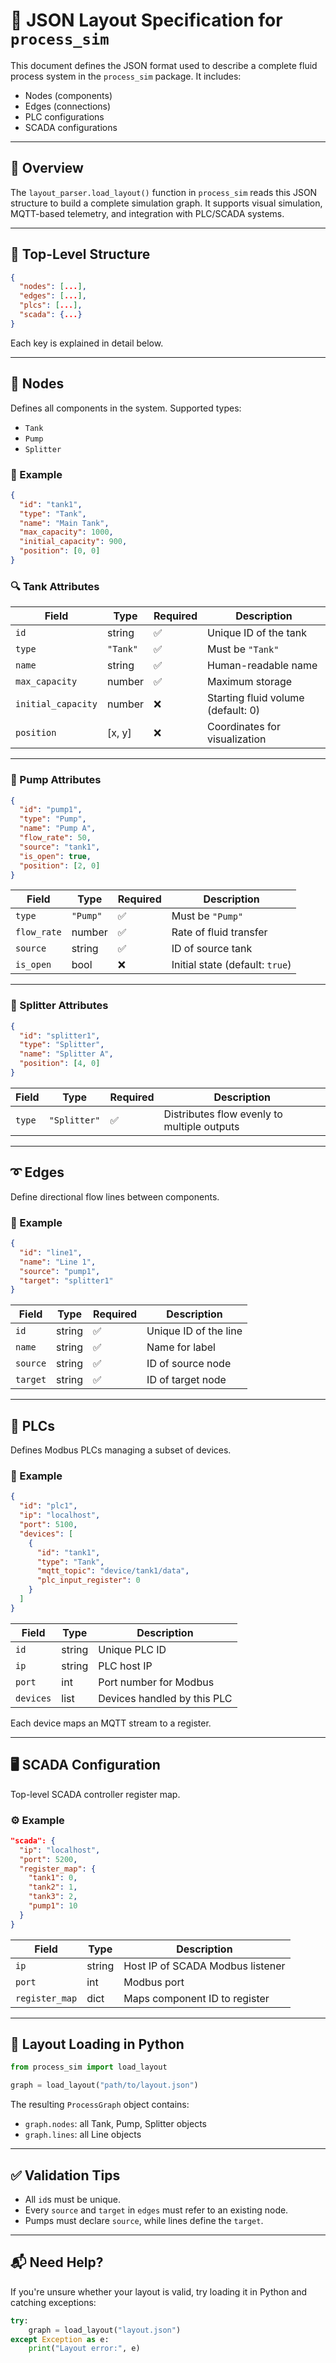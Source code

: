 # 📄 JSON Layout Specification for `process_sim`

This document defines the JSON format used to describe a complete fluid process system in the `process_sim` package. It includes:

- Nodes (components)
- Edges (connections)
- PLC configurations
- SCADA configurations

---

## 🧠 Overview

The `layout_parser.load_layout()` function in `process_sim` reads this JSON structure to build a complete simulation graph. It supports visual simulation, MQTT-based telemetry, and integration with PLC/SCADA systems.

---

## 🧱 Top-Level Structure

```json
{
  "nodes": [...],
  "edges": [...],
  "plcs": [...],
  "scada": {...}
}
```

Each key is explained in detail below.

---

## 🔵 Nodes

Defines all components in the system. Supported types:
- `Tank`
- `Pump`
- `Splitter`

### 🧪 Example

```json
{
  "id": "tank1",
  "type": "Tank",
  "name": "Main Tank",
  "max_capacity": 1000,
  "initial_capacity": 900,
  "position": [0, 0]
}
```

### 🔍 Tank Attributes

| Field             | Type     | Required | Description |
|------------------|----------|----------|-------------|
| `id`             | string   | ✅       | Unique ID of the tank |
| `type`           | `"Tank"` | ✅       | Must be `"Tank"` |
| `name`           | string   | ✅       | Human-readable name |
| `max_capacity`   | number   | ✅       | Maximum storage |
| `initial_capacity` | number | ❌       | Starting fluid volume (default: 0) |
| `position`       | [x, y]   | ❌       | Coordinates for visualization |

---

### 🔧 Pump Attributes

```json
{
  "id": "pump1",
  "type": "Pump",
  "name": "Pump A",
  "flow_rate": 50,
  "source": "tank1",
  "is_open": true,
  "position": [2, 0]
}
```

| Field       | Type     | Required | Description |
|------------|----------|----------|-------------|
| `type`     | `"Pump"` | ✅       | Must be `"Pump"` |
| `flow_rate`| number   | ✅       | Rate of fluid transfer |
| `source`   | string   | ✅       | ID of source tank |
| `is_open`  | bool     | ❌       | Initial state (default: `true`) |

---

### 🔀 Splitter Attributes

```json
{
  "id": "splitter1",
  "type": "Splitter",
  "name": "Splitter A",
  "position": [4, 0]
}
```

| Field   | Type     | Required | Description |
|--------|----------|----------|-------------|
| `type` | `"Splitter"` | ✅ | Distributes flow evenly to multiple outputs |

---

## ➰ Edges

Define directional flow lines between components.

### 🔗 Example

```json
{
  "id": "line1",
  "name": "Line 1",
  "source": "pump1",
  "target": "splitter1"
}
```

| Field     | Type   | Required | Description |
|----------|--------|----------|-------------|
| `id`     | string | ✅       | Unique ID of the line |
| `name`   | string | ✅       | Name for label |
| `source` | string | ✅       | ID of source node |
| `target` | string | ✅       | ID of target node |

---

## 🧩 PLCs

Defines Modbus PLCs managing a subset of devices.

### 🧾 Example

```json
{
  "id": "plc1",
  "ip": "localhost",
  "port": 5100,
  "devices": [
    {
      "id": "tank1",
      "type": "Tank",
      "mqtt_topic": "device/tank1/data",
      "plc_input_register": 0
    }
  ]
}
```

| Field               | Type     | Description |
|--------------------|----------|-------------|
| `id`               | string   | Unique PLC ID |
| `ip`               | string   | PLC host IP |
| `port`             | int      | Port number for Modbus |
| `devices`          | list     | Devices handled by this PLC |

Each device maps an MQTT stream to a register.

---

## 🖥️ SCADA Configuration

Top-level SCADA controller register map.

### ⚙️ Example

```json
"scada": {
  "ip": "localhost",
  "port": 5200,
  "register_map": {
    "tank1": 0,
    "tank2": 1,
    "tank3": 2,
    "pump1": 10
  }
}
```

| Field         | Type     | Description |
|--------------|----------|-------------|
| `ip`         | string   | Host IP of SCADA Modbus listener |
| `port`       | int      | Modbus port |
| `register_map` | dict   | Maps component ID to register |

---

## 📌 Layout Loading in Python

```python
from process_sim import load_layout

graph = load_layout("path/to/layout.json")
```

The resulting `ProcessGraph` object contains:
- `graph.nodes`: all Tank, Pump, Splitter objects
- `graph.lines`: all Line objects

---

## ✅ Validation Tips

- All `id`s must be unique.
- Every `source` and `target` in `edges` must refer to an existing node.
- Pumps must declare `source`, while lines define the `target`.

---

## 📬 Need Help?

If you're unsure whether your layout is valid, try loading it in Python and catching exceptions:

```python
try:
    graph = load_layout("layout.json")
except Exception as e:
    print("Layout error:", e)
```
